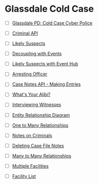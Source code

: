 # Glassdale Cold Case 

- [ ] [Glassdale PD: Cold Case Cyber Police](https://github.com/nashville-software-school/client-side-mastery/blob/cohort-42/book-2-glassdale-pd/chapters/GLASSDALE_PD_INTRO.md)

- [ ] [Criminal API](https://github.com/nashville-software-school/client-side-mastery/blob/cohort-42/book-2-glassdale-pd/chapters/GLASSDALE_CRIMINAL_API.md) 

- [ ] [Likely Suspects](https://github.com/nashville-software-school/client-side-mastery/blob/cohort-42/book-2-glassdale-pd/chapters/GLASSDALE_CRIMINAL_HISTORY.md) 

- [ ] [Decoupling with Events](https://github.com/nashville-software-school/client-side-mastery/blob/cohort-42/book-2-glassdale-pd/chapters/GLASSDALE_DECOUPLING.md) 

- [ ] [Likely Suspects with Event Hub](https://github.com/nashville-software-school/client-side-mastery/blob/cohort-42/book-2-glassdale-pd/chapters/GLASSDALE_EVENT_HUB.md) 

- [ ] [Arresting Officer](https://github.com/nashville-software-school/client-side-mastery/blob/cohort-42/book-2-glassdale-pd/chapters/GLASSDALE_ARRESTING_OFFICERS.md) 

- [ ] [Case Notes API - Making Entries](https://github.com/nashville-software-school/client-side-mastery/blob/cohort-42/book-2-glassdale-pd/chapters/GLASSDALE_NOTES_API.md) 

- [ ] [What's Your Alibi?](https://github.com/nashville-software-school/client-side-mastery/blob/cohort-42/book-2-glassdale-pd/chapters/GLASSDALE_ALIBI.md) 

- [ ] [Interviewing Witnesses](https://github.com/nashville-software-school/client-side-mastery/blob/cohort-42/book-2-glassdale-pd/chapters/GLASSDALE_WITNESSES.md) 

- [ ] [Entity Relationship Diagram](https://github.com/nashville-software-school/client-side-mastery/blob/cohort-42/book-2-glassdale-pd/chapters/ERD.md)

- [ ] [One to Many Relationships](https://github.com/nashville-software-school/client-side-mastery/blob/cohort-42/book-2-glassdale-pd/chapters/ONE_MANY.md)

- [ ] [Notes on Criminals](https://github.com/nashville-software-school/client-side-mastery/blob/cohort-42/book-2-glassdale-pd/chapters/GLASSDALE_CRIMINAL_NOTES.md) 

- [ ] [Deleting Case File Notes](https://github.com/nashville-software-school/client-side-mastery/blob/cohort-42/book-2-glassdale-pd/chapters/GLASSDALE_DELETE_NOTES.md)

- [ ] [Many to Many Relationships](https://github.com/nashville-software-school/client-side-mastery/blob/cohort-42/book-2-glassdale-pd/chapters/MANY_MANY.md) 

- [ ] [Multiple Facilities](https://github.com/nashville-software-school/client-side-mastery/blob/cohort-42/book-2-glassdale-pd/chapters/GLASSDALE_CRIMINAL_FACILITIES.md) 

- [ ] [Facility List](https://github.com/nashville-software-school/client-side-mastery/blob/cohort-42/book-2-glassdale-pd/chapters/GLASSDALE_FACILITY_LIST.md)
